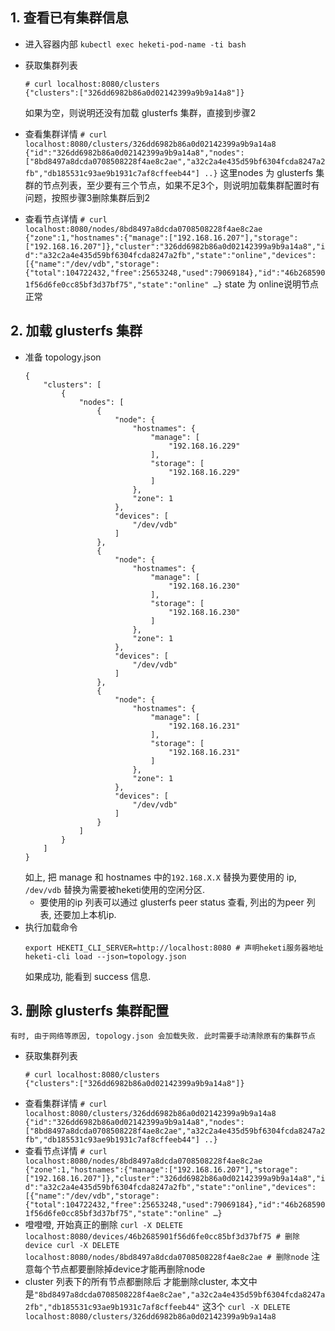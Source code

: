 ## 1. 查看已有集群信息
* 进入容器内部 `kubectl exec heketi-pod-name -ti bash`
*  获取集群列表
	 ```
	 # curl localhost:8080/clusters
	 {"clusters":["326dd6982b86a0d02142399a9b9a14a8"]}
	 ```
	 如果为空，则说明还没有加载 glusterfs 集群，直接到步骤2
* 查看集群详情
		```
		# curl localhost:8080/clusters/326dd6982b86a0d02142399a9b9a14a8
	  {"id":"326dd6982b86a0d02142399a9b9a14a8","nodes":["8bd8497a8dcda0708508228f4ae8c2ae","a32c2a4e435d59bf6304fcda8247a2fb","db185531c93ae9b1931c7af8cffeeb44"] ..}
		```
		这里nodes 为 glusterfs 集群的节点列表，至少要有三个节点，如果不足3个，则说明加载集群配置时有问题，按照步骤3删除集群后到2

* 查看节点详情
		```
		# curl localhost:8080/nodes/8bd8497a8dcda0708508228f4ae8c2ae
		{"zone":1,"hostnames":{"manage":["192.168.16.207"],"storage":["192.168.16.207"]},"cluster":"326dd6982b86a0d02142399a9b9a14a8","id":"a32c2a4e435d59bf6304fcda8247a2fb","state":"online","devices":[{"name":"/dev/vdb","storage":{"total":104722432,"free":25653248,"used":79069184},"id":"46b2685901f56d6fe0cc85bf3d37bf75","state":"online" …}
		```
		state 为 online说明节点正常

## 2. 加载 glusterfs 集群

* 准备 topology.json
	```
	{
	    "clusters": [
	        {
	            "nodes": [
	                {
	                    "node": {
	                        "hostnames": {
	                            "manage": [
	                                "192.168.16.229"
	                            ],
	                            "storage": [
	                                "192.168.16.229"
	                            ]
	                        },
	                        "zone": 1
	                    },
	                    "devices": [
	                        "/dev/vdb"
	                    ]
	                },
	                {
	                    "node": {
	                        "hostnames": {
	                            "manage": [
	                                "192.168.16.230"
	                            ],
	                            "storage": [
	                                "192.168.16.230"
	                            ]
	                        },
	                        "zone": 1
	                    },
	                    "devices": [
	                        "/dev/vdb"
	                    ]
	                },
	                {
	                    "node": {
	                        "hostnames": {
	                            "manage": [
	                                "192.168.16.231"
	                            ],
	                            "storage": [
	                                "192.168.16.231"
	                            ]
	                        },
	                        "zone": 1
	                    },
	                    "devices": [
	                        "/dev/vdb"
	                    ]
	                }
	            ]
	        }
	    ]
	}
	```
	如上, 把 manage 和 hostnames 中的`192.168.X.X` 替换为要使用的 ip, `/dev/vdb` 替换为需要被heketi使用的空闲分区.
	* 要使用的ip 列表可以通过 glusterfs peer status 查看, 列出的为peer 列表, 还要加上本机ip.
* 执行加载命令
	```
	export HEKETI_CLI_SERVER=http://localhost:8080 # 声明heketi服务器地址
	heketi-cli load --json=topology.json
	```
	如果成功, 能看到 success 信息.

## 3. 删除 glusterfs 集群配置
	有时, 由于网络等原因, topology.json 会加载失败. 此时需要手动清除原有的集群节点
*  获取集群列表
	 ```
	 # curl localhost:8080/clusters
	 {"clusters":["326dd6982b86a0d02142399a9b9a14a8"]}
	 ```
* 查看集群详情
		```
		# curl localhost:8080/clusters/326dd6982b86a0d02142399a9b9a14a8
	  {"id":"326dd6982b86a0d02142399a9b9a14a8","nodes":["8bd8497a8dcda0708508228f4ae8c2ae","a32c2a4e435d59bf6304fcda8247a2fb","db185531c93ae9b1931c7af8cffeeb44"] ..}
		```
* 查看节点详情
		```
		# curl localhost:8080/nodes/8bd8497a8dcda0708508228f4ae8c2ae
		{"zone":1,"hostnames":{"manage":["192.168.16.207"],"storage":["192.168.16.207"]},"cluster":"326dd6982b86a0d02142399a9b9a14a8","id":"a32c2a4e435d59bf6304fcda8247a2fb","state":"online","devices":[{"name":"/dev/vdb","storage":{"total":104722432,"free":25653248,"used":79069184},"id":"46b2685901f56d6fe0cc85bf3d37bf75","state":"online" …}
		```
* 噔噔噔, 开始真正的删除
	  ```
		curl -X DELETE localhost:8080/devices/46b2685901f56d6fe0cc85bf3d37bf75 # 删除device
		curl -X DELETE localhost:8080/nodes/8bd8497a8dcda0708508228f4ae8c2ae # 删除node
		```
		注意每个节点都要删除掉device才能再删除node
* cluster 列表下的所有节点都删除后 才能删除cluster, 本文中是`"8bd8497a8dcda0708508228f4ae8c2ae","a32c2a4e435d59bf6304fcda8247a2fb","db185531c93ae9b1931c7af8cffeeb44"` 这3个
		```
		curl -X DELETE localhost:8080/clusters/326dd6982b86a0d02142399a9b9a14a8
		```

